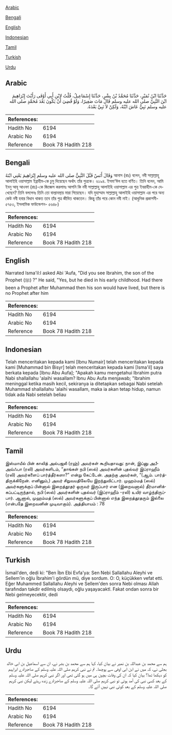 [Arabic](#arabic)

[Bengali](#bengali)

[English](#english)

[Indonesian](#indonesian)

[Tamil](#tamil)

[Turkish](#turkish)

[Urdu](#urdu)

## Arabic


<div dir="rtl" lang="ar" style={{fontSize:'larger',backgroundColor:'#f8f9fa',padding:20}}>
حَدَّثَنَا ابْنُ نُمَيْرٍ، حَدَّثَنَا مُحَمَّدُ بْنُ بِشْرٍ، حَدَّثَنَا إِسْمَاعِيلُ، قُلْتُ لاِبْنِ أَبِي أَوْفَى رَأَيْتَ إِبْرَاهِيمَ ابْنَ النَّبِيِّ صلى الله عليه وسلم قَالَ مَاتَ صَغِيرًا، وَلَوْ قُضِيَ أَنْ يَكُونَ بَعْدَ مُحَمَّدٍ صلى الله عليه وسلم نَبِيٌّ عَاشَ ابْنُهُ، وَلَكِنْ لاَ نَبِيَّ بَعْدَهُ‏.‏
</div>
<div style={{backgroundColor:'#f8f9fa',padding:20, marginBottom: 10}}><table> <thead> <tr> <th>References:</th> <th></th> </tr> </thead> <tbody><tr><td>Hadith No</td><td>6194</td></tr><tr><td>Arabic No</td><td>6194</td></tr><tr><td>Reference</td><td>Book 78 Hadith 218</td></tr></tbody></table></div>

## Bengali


<div dir="ltr" lang="bn" style={{fontSize:'larger',backgroundColor:'#f8f9fa',padding:20}}>
وَقَالَ أَنَسٌ قَبَّلَ النَّبِيُّ صلى الله عليه وسلم إِبْرَاهِيمَ يَعْنِي ابْنَهُ আনাস (রাঃ) বলেন, নবী সাল্লাল্লাহু আলাইহি ওয়াসাল্লাম ইব্রাহীম-কে চুমু দিয়েছেন অর্থাৎ তাঁর পুত্রকে। ৬১৯৪. ইসমা‘ঈল হতে বর্ণিত। তিনি বলেন, আমি ইবনু আবূ আওফা (রাঃ)-কে জিজ্ঞেস করলামঃ আপনি কি নবী সাল্লাল্লাহু আলাইহি ওয়াসাল্লাম এর পুত্র ইবরাহীম-কে দেখেছেন? তিনি বললেনঃ তিনি তো বাল্যাবস্থায় মারা গিয়েছেন। যদি মুহাম্মাদ সাল্লাল্লাহু আলাইহি ওয়াসাল্লাম এর পরে অন্য কেউ নবী হবার বিধান থাকত তবে তাঁর পুত্র জীবিত থাকতেন। কিন্তু তাঁর পরে কোন নবী নাই। (আধুনিক প্রকাশনী- ৫৭৫৩, ইসলামিক ফাউন্ডেশন- ৫৬৪৮)
</div>
<div style={{backgroundColor:'#f8f9fa',padding:20, marginBottom: 10}}><table> <thead> <tr> <th>References:</th> <th></th> </tr> </thead> <tbody><tr><td>Hadith No</td><td>6194</td></tr><tr><td>Arabic No</td><td>6194</td></tr><tr><td>Reference</td><td>Book 78 Hadith 218</td></tr></tbody></table></div>

## English


<div dir="ltr" lang="en" style={{fontSize:'larger',backgroundColor:'#f8f9fa',padding:20}}>
Narrated Isma'il:I asked Abi 'Aufa, "Did you see Ibrahim, the son of the Prophet (ﷺ) ?" He said, "Yes, but he died in his early childhood. Had there been a Prophet after Muhammad then his son would have lived, but there is no Prophet after him
</div>
<div style={{backgroundColor:'#f8f9fa',padding:20, marginBottom: 10}}><table> <thead> <tr> <th>References:</th> <th></th> </tr> </thead> <tbody><tr><td>Hadith No</td><td>6194</td></tr><tr><td>Arabic No</td><td>6194</td></tr><tr><td>Reference</td><td>Book 78 Hadith 218</td></tr></tbody></table></div>

## Indonesian


<div dir="ltr" lang="id" style={{fontSize:'larger',backgroundColor:'#f8f9fa',padding:20}}>
Telah menceritakan kepada kami [Ibnu Numair] telah menceritakan kepada kami [Muhammad bin Bisyr] telah menceritakan kepada kami [Isma'il] saya berkata kepada [Ibnu Abu Aufa]; "Apakah kamu mengetahui Ibrahim putra Nabi shallallahu 'alaihi wasallam? Ibnu Abu Aufa menjawab; "Ibrahim meninggal ketika masih kecil, sekiranya ia ditetapkan sebagai Nabi setelah Muhammad shallallahu 'alaihi wasallam, maka ia akan tetap hidup, namun tidak ada Nabi setelah beliau
</div>
<div style={{backgroundColor:'#f8f9fa',padding:20, marginBottom: 10}}><table> <thead> <tr> <th>References:</th> <th></th> </tr> </thead> <tbody><tr><td>Hadith No</td><td>6194</td></tr><tr><td>Arabic No</td><td>6194</td></tr><tr><td>Reference</td><td>Book 78 Hadith 218</td></tr></tbody></table></div>

## Tamil


<div dir="ltr" lang="ta" style={{fontSize:'larger',backgroundColor:'#f8f9fa',padding:20}}>
இஸ்மாயீல் பின் காலித் அல்பஜலீ (ரஹ்) அவர்கள் கூறியதாவது: நான், இப்னு அபீஅவ்ஃபா (ரலி) அவர்களிடம், “தாங்கள் நபி (ஸல்) அவர்களின் புதல்வர் இப்ராஹீம் (ரலி) அவர்களைப் பார்த்தீர்களா?” என்று கேட்டேன். அதற்கு அவர்கள், “(ஆம். பார்த்திருக்கிறேன். எனினும்,) அவர் சிறுவயதிலேயே இறந்துவிட்டார். முஹம்மத் (ஸல்) அவர்களுக்குப் பின்னால் இறைத்தூதர் ஒருவர் இருப்பார் என (இறைவனால்) தீர்மானிக்கப்பட்டிருந்தால், நபி (ஸல்) அவர்களின் புதல்வர் (இப்ராஹீம் -ரலி) உயிர் வாழ்ந்திருப்பார். ஆனால், முஹம்மத் (ஸல்) அவர்களுக்குப் பின்னால் எந்த இறைத்தூதரும் இல்லை (என்பதே இறைவனின் முடிவாகும்). அத்தியாயம் : 78
</div>
<div style={{backgroundColor:'#f8f9fa',padding:20, marginBottom: 10}}><table> <thead> <tr> <th>References:</th> <th></th> </tr> </thead> <tbody><tr><td>Hadith No</td><td>6194</td></tr><tr><td>Arabic No</td><td>6194</td></tr><tr><td>Reference</td><td>Book 78 Hadith 218</td></tr></tbody></table></div>

## Turkish


<div dir="ltr" lang="tr" style={{fontSize:'larger',backgroundColor:'#f8f9fa',padding:20}}>
İsmail'den, dedi ki: "Ben İbn Ebi Evfa'ya: Sen Nebi Sallallahu Aleyhi ve Sellem'in oğlu İbrahim'i gördün mü, diye sordum. O: O, küçükken vefat etti. Eğer Muhammed Sallallahu Aleyhi ve Sellem'den sonra Nebi olması Allah tarafından takdir edilmiş olsaydı, oğlu yaşayacaktl. Fakat ondan sonra bir Nebi gelmeyecektir, dedi
</div>
<div style={{backgroundColor:'#f8f9fa',padding:20, marginBottom: 10}}><table> <thead> <tr> <th>References:</th> <th></th> </tr> </thead> <tbody><tr><td>Hadith No</td><td>6194</td></tr><tr><td>Arabic No</td><td>6194</td></tr><tr><td>Reference</td><td>Book 78 Hadith 218</td></tr></tbody></table></div>

## Urdu


<div dir="rtl" lang="ur" style={{fontSize:'larger',backgroundColor:'#f8f9fa',padding:20}}>
ہم سے محمد بن عبداللہ بن نمیر نے بیان کیا، کہا ہم سے محمد بن بشر نے، ان سے اسماعیل بن ابی خالد بجلی نے، کہ میں نے ابن ابی اوفی سے پوچھا۔ تم نے نبی کریم صلی اللہ علیہ وسلم کے صاحبزادے ابراہیم کو دیکھا تھا؟ بیان کیا کہ ان کی وفات بچپن ہی میں ہو گئی تھی اور اگر نبی کریم صلی اللہ علیہ وسلم کے بعد کسی نبی کی آمد ہوتی تو نبی کریم صلی اللہ علیہ وسلم کے صاحبزادے زندہ رہتے لیکن نبی کریم صلی اللہ علیہ وسلم کے بعد کوئی نبی نہیں آئے گا۔
</div>
<div style={{backgroundColor:'#f8f9fa',padding:20, marginBottom: 10}}><table> <thead> <tr> <th>References:</th> <th></th> </tr> </thead> <tbody><tr><td>Hadith No</td><td>6194</td></tr><tr><td>Arabic No</td><td>6194</td></tr><tr><td>Reference</td><td>Book 78 Hadith 218</td></tr></tbody></table></div>